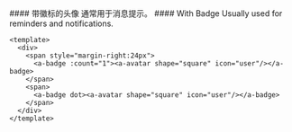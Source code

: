 <cn>
#### 带徽标的头像
通常用于消息提示。
</cn>

<us>
#### With Badge
Usually used for reminders and notifications.
</us>

```vue
<template>
  <div>
    <span style="margin-right:24px">
      <a-badge :count="1"><a-avatar shape="square" icon="user"/></a-badge>
    </span>
    <span>
      <a-badge dot><a-avatar shape="square" icon="user"/></a-badge>
    </span>
  </div>
</template>
```
